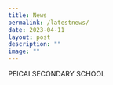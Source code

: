 ```yaml
---
title: News
permalink: /latestnews/
date: 2023-04-11
layout: post
description: ""
image: ""
---
```

PEICAI SECONDARY SCHOOL